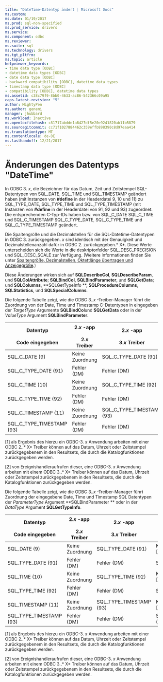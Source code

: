 ```yaml
---
title: "DateTime-Datentyp ändert | Microsoft Docs"
ms.custom: 
ms.date: 01/19/2017
ms.prod: sql-non-specified
ms.prod_service: drivers
ms.service: 
ms.component: odbc
ms.reviewer: 
ms.suite: sql
ms.technology: drivers
ms.tgt_pltfrm: 
ms.topic: article
helpviewer_keywords:
- time data type [ODBC]
- datetime data types [ODBC]
- date data type [ODBC]
- backward compatibility [ODBC], datetime data types
- timestamp data type [ODBC]
- compatibility [ODBC], datetime data types
ms.assetid: c38c79f9-8bb0-4633-ac86-542366c09a95
caps.latest.revision: "5"
author: MightyPen
ms.author: genemi
manager: jhubbard
ms.workload: Inactive
ms.openlocfilehash: c81717abdde1a8427df5e20e9241820ab11b5879
ms.sourcegitcommit: cc71f1027884462c359effb898390c8d97eaa414
ms.translationtype: MT
ms.contentlocale: de-DE
ms.lasthandoff: 12/21/2017
---
```

# <a name="datetime-data-type-changes"></a>Änderungen des Datentyps "DateTime"
In ODBC 3. *x*, die Bezeichner für das Datum, Zeit und Zeitstempel SQL-Datentypen von SQL_DATE, SQL_TIME und SQL_TIMESTAMP geändert haben (mit Instanzen von **#define** in der Headerdatei 9, 10 und 11) zu SQL_TYPE_DATE, SQL_TYPE_TIME und SQL_TYPE_TIMESTAMP (mit Instanzen von **#define** in der Headerdatei von 91, 92 und 93) zugeordnet. Die entsprechenden C-Typ-IDs haben bzw. von SQL_C_DATE SQL_C_TIME und SQL_C_TIMESTAMP SQL_C_TYPE_DATE, SQL_C_TYPE_TIME und SQL_C_TYPE_TIMESTAMP geändert.  
  
 Die Spaltengröße und die Dezimalstellen für die SQL-Datetime-Datentypen in ODBC 3. zurückgegeben. *x* sind identisch mit der Genauigkeit und Dezimalstellenanzahl dafür in ODBC 2. zurückgegeben.* X*. Diese Werte unterscheiden sich die Werte in die deskriptorfelder SQL_DESC_PRECISION und SQL_DESC_SCALE zur Verfügung. (Weitere Informationen finden Sie unter [Spaltengröße, Dezimalstellen, Oktettlänge übertragen und Anzeigegröße](../../../odbc/reference/appendixes/column-size-decimal-digits-transfer-octet-length-and-display-size.md).)  
  
 Diese Änderungen wirken sich auf **SQLDescribeCol**, **SQLDescribeParam**, und **SQLColAttribute**; **SQLBindCol**, **SQLBindParameter**, und **SQLGetData**; und **SQLColumns**, **SQLGetTypeInfo **, **SQLProcedureColumns**, **SQLStatistics**, und **SQLSpecialColumns**.  
  
 Die folgende Tabelle zeigt, wie die ODBC 3.*.x* -Treiber-Manager führt die Zuordnung von der Date, Time und Timestamp C-Datentypen in eingegeben der *TargetType* Argumente **SQLBindCol**und **SQLGetData** oder in der *ValueType* Argument **SQLBindParameter**.  
  
|Datentyp<br /><br /> Code eingegeben|2.*x* -app<br /><br /> 2.*x* Treiber|2.*x* -app<br /><br /> 3.*x* Treiber|3.*x* -app<br /><br /> 2.*x* Treiber|3.*x* -app<br /><br /> 3.*x* Treiber|  
|--------------------------------|-----------------------------------|-----------------------------------|-----------------------------------|-----------------------------------|  
|SQL_C_DATE (9)|Keine Zuordnung|SQL_C_TYPE_DATE (91)|Keine Zuordnung [1]|SQL_C_TYPE_DATE (91)|  
|SQL_C_TYPE_DATE (91)|Fehler (DM)|Fehler (DM)|SQL_C_DATE (9)|Keine Zuordnung [2]|  
|SQL_C_TIME (10)|Keine Zuordnung|SQL_C_TYPE_TIME (92)|Keine Zuordnung [1]|SQL_C_TYPE_TIME (92)|  
|SQL_C_TYPE_TIME (92)|Fehler (DM)|Fehler (DM)|SQL_C_TIME (10)|Keine Zuordnung [2]|  
|SQL_C_TIMESTAMP (11)|Keine Zuordnung|SQL_C_TYPE_TIMESTAMP (93)|Keine Zuordnung [1]|SQL_C_TYPE_TIMESTAMP (93)|  
|SQL_C_TYPE_TIMESTAMP (93)|Fehler (DM)|Fehler (DM)|SQL_C_TIMESTAMP (11)|Keine Zuordnung [2]|  
  
 [1] als Ergebnis des hierzu ein ODBC-3. *x* Anwendung arbeiten mit einer ODBC 2..* X* Treiber können auf das Datum, Uhrzeit oder Zeitstempel zurückgegebenem in den Resultsets, die durch die Katalogfunktionen zurückgegeben werden.  
  
 [2] von Ereignishandleraufrufen dieser, eine ODBC-3. *x* Anwendung arbeiten mit einem ODBC 3..* X* Treiber können auf das Datum, Uhrzeit oder Zeitstempel zurückgegebenem in den Resultsets, die durch die Katalogfunktionen zurückgegeben werden.  
  
 Die folgende Tabelle zeigt, wie die ODBC 3.*.x* -Treiber-Manager führt Zuordnung der eingegebene Date, Time und Timestamp SQL Datentypen der *ParameterType* Argument **SQLBindParameter ** oder in der *DataType* Argument **SQLGetTypeInfo**.  
  
|Datentyp<br /><br /> Code eingegeben|2.*x* -app<br /><br /> 2.*x* Treiber|2.*x* -app<br /><br /> 3.*x* Treiber|3.*x* -app<br /><br /> 2.*x* Treiber|3.*x* -app<br /><br /> 3.*x* Treiber|  
|--------------------------------|-----------------------------------|-----------------------------------|-----------------------------------|-----------------------------------|  
|SQL_DATE (9)|Keine Zuordnung|SQL_TYPE_DATE (91)|Keine Zuordnung [1]|SQL_TYPE_DATE (91)|  
|SQL_TYPE_DATE (91)|Fehler (DM)|Fehler (DM)|SQL_DATE (9)|Keine Zuordnung [2]|  
|SQL_TIME (10)|Keine Zuordnung|SQL_TYPE_TIME (92)|Keine Zuordnung [1]|SQL_TYPE_TIME (92)|  
|SQL_TYPE_TIME (92)|Fehler (DM)|Fehler (DM)|SQL_TIME (10)|Keine Zuordnung [2]|  
|SQL_TIMESTAMP (11)|Keine Zuordnung|SQL_TYPE_TIMESTAMP (93)|Keine Zuordnung [1]|SQL_TYPE_TIMESTAMP (93)|  
|SQL_TYPE_TIMESTAMP (93)|Fehler (DM)|Fehler (DM)|SQL_TIMESTAMP (11)|Keine Zuordnung [2]|  
  
 [1] als Ergebnis des hierzu ein ODBC-3. *x* Anwendung arbeiten mit einer ODBC 2..* X* Treiber können auf das Datum, Uhrzeit oder Zeitstempel zurückgegebenem in den Resultsets, die durch die Katalogfunktionen zurückgegeben werden.  
  
 [2] von Ereignishandleraufrufen dieser, eine ODBC-3. *x* Anwendung arbeiten mit einem ODBC 3..* X* Treiber können auf das Datum, Uhrzeit oder Zeitstempel zurückgegebenem in den Resultsets, die durch die Katalogfunktionen zurückgegeben werden.
